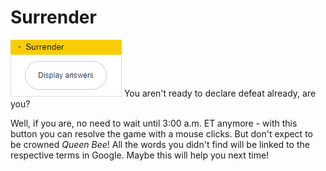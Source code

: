 # Surrender

![Surrender](assets/surrender-light.png) You aren't ready to declare defeat already, are you?

Well, if you are, no need to wait until 3:00 a.m. ET anymore - with this button you can resolve the game with a mouse clicks. But don't expect to be crowned *Queen Bee*! All the words you didn't find will be linked to the respective terms in Google. Maybe this will help you next time!

